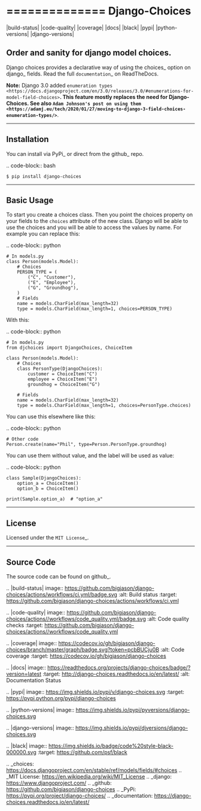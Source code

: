 ==============
Django-Choices
==============

|build-status| |code-quality| |coverage| |docs| |black| |pypi| |python-versions| |django-versions|

Order and sanity for django model choices.
------------------------------------------

Django choices provides a declarative way of using the choices_ option on django_
fields. Read the full `documentation`_ on ReadTheDocs.

**Note:** Django 3.0 added `enumeration types <https://docs.djangoproject.com/en/3.0/releases/3.0/#enumerations-for-model-field-choices>`__.
This feature mostly replaces the need for Django-Choices.
See also `Adam Johnson's post on using them <https://adamj.eu/tech/2020/01/27/moving-to-django-3-field-choices-enumeration-types/>`__.

------------
Installation
------------

You can install via PyPi_ or direct from the github_ repo.

.. code-block:: bash

    $ pip install django-choices

-----------
Basic Usage
-----------

To start you create a choices class. Then you point the choices property on your
fields to the ``choices`` attribute of the new class. Django will be able to use
the choices and you will be able to access the values by name.  For example you
can replace this:

.. code-block:: python

    # In models.py
    class Person(models.Model):
    	# Choices
    	PERSON_TYPE = (
            ("C", "Customer"),
            ("E", "Employee"),
            ("G", "Groundhog"),
        )
        # Fields
        name = models.CharField(max_length=32)
        type = models.CharField(max_length=1, choices=PERSON_TYPE)

With this:

.. code-block:: python

    # In models.py
    from djchoices import DjangoChoices, ChoiceItem

    class Person(models.Model):
    	# Choices
        class PersonType(DjangoChoices):
            customer = ChoiceItem("C")
            employee = ChoiceItem("E")
            groundhog = ChoiceItem("G")

        # Fields
        name = models.CharField(max_length=32)
        type = models.CharField(max_length=1, choices=PersonType.choices)

You can use this elsewhere like this:

.. code-block:: python

    # Other code
    Person.create(name="Phil", type=Person.PersonType.groundhog)

You can use them without value, and the label will be used as value:

.. code-block:: python

    class Sample(DjangoChoices):
        option_a = ChoiceItem()
        option_b = ChoiceItem()

    print(Sample.option_a)  # "option_a"

-------
License
-------

Licensed under the `MIT License`_.

-----------
Source Code
-----------

The source code can be found on github_.

.. |build-status| image:: https://github.com/bigjason/django-choices/actions/workflows/ci.yml/badge.svg
    :alt: Build status
    :target: https://github.com/bigjason/django-choices/actions/workflows/ci.yml

.. |code-quality| image:: https://github.com/bigjason/django-choices/actions//workflows/code_quality.yml/badge.svg
    :alt: Code quality checks
    :target: https://github.com/bigjason/django-choices/actions//workflows/code_quality.yml

.. |coverage| image:: https://codecov.io/gh/bigjason/django-choices/branch/master/graph/badge.svg?token=pcbBUCju0B
    :alt: Code coverage
    :target: https://codecov.io/gh/bigjason/django-choices

.. |docs| image:: https://readthedocs.org/projects/django-choices/badge/?version=latest
    :target: http://django-choices.readthedocs.io/en/latest/
    :alt: Documentation Status

.. |pypi| image:: https://img.shields.io/pypi/v/django-choices.svg
    :target: https://pypi.python.org/pypi/django-choices

.. |python-versions| image:: https://img.shields.io/pypi/pyversions/django-choices.svg

.. |django-versions| image:: https://img.shields.io/pypi/djversions/django-choices.svg

.. |black| image:: https://img.shields.io/badge/code%20style-black-000000.svg
    :target: https://github.com/psf/black

.. _choices: https://docs.djangoproject.com/en/stable/ref/models/fields/#choices
.. _MIT License: https://en.wikipedia.org/wiki/MIT_License
.. _django: https://www.djangoproject.com/
.. _github: https://github.com/bigjason/django-choices
.. _PyPi: https://pypi.org/project/django-choices/
.. _documentation: https://django-choices.readthedocs.io/en/latest/
